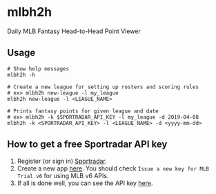 # mlbh2h

Daily MLB Fantasy Head-to-Head Point Viewer

## Usage

```
# Show help messages
mlbh2h -h

# Create a new league for setting up rosters and scoring rules
# ex> mlbh2h new-league -l my_league
mlbh2h new-league -l <LEAGUE_NAME>

# Prints fantasy points for given league and date
# ex> mlbh2h -k $SPORTRADAR_API_KEY -l my_league -d 2019-04-08
mlbh2h -k <SPORTRADAR_API_KEY> -l <LEAGUE_NAME> -d <yyyy-mm-dd>
```

## How to get a free Sportradar API key

1. Register (or sign in) [Sportradar](https://developer.sportradar.com/).
2. Create a new app [here](https://developer.sportradar.com/apps/myapps). You should check `Issue a new key for MLB Trial v6` for using MLB v6 APIs.
3. If all is done well, you can see the API key [here](https://developer.sportradar.com/apps/mykeys).
